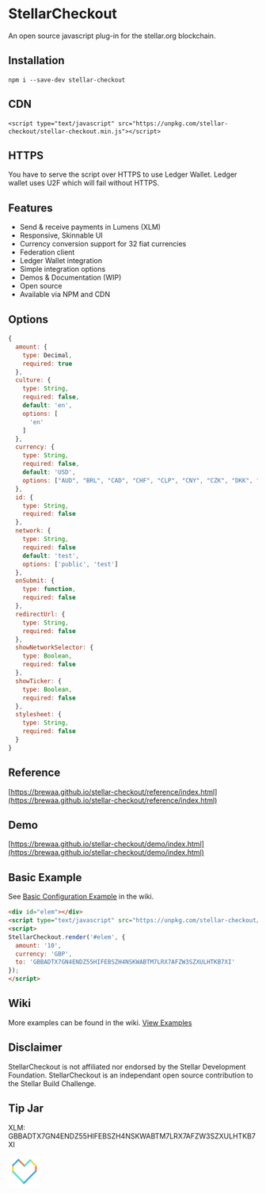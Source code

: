 # StellarCheckout

An open source javascript plug-in for the stellar.org blockchain.

## Installation

```
npm i --save-dev stellar-checkout
```

## CDN
```
<script type="text/javascript" src="https://unpkg.com/stellar-checkout/stellar-checkout.min.js"></script>
```

## HTTPS
You have to serve the script over HTTPS to use Ledger Wallet. Ledger wallet uses U2F which will fail without HTTPS.

## Features
- Send & receive payments in Lumens (XLM)
- Responsive, Skinnable UI
- Currency conversion support for 32 fiat currencies
- Federation client
- Ledger Wallet integration
- Simple integration options
- Demos & Documentation (WIP)
- Open source
- Available via NPM and CDN

## Options

```javascript
{
  amount: {
    type: Decimal,
    required: true
  },
  culture: {
    type: String,
    required: false,
    default: 'en',
    options: [
      'en'
    ]
  }, 
  currency: {
    type: String,
    required: false,
    default: 'USD',
    options: ["AUD", "BRL", "CAD", "CHF", "CLP", "CNY", "CZK", "DKK", "EUR", "GBP", "HKD", "HUF", "IDR", "ILS", "INR", "JPY", "KRW", "MXN", "MYR", "NOK", "NZD", "PHP", "PKR", "PLN", "RUB", "SEK", "SGD", "THB", "TRY", "TWD", "ZAR"]
  },
  id: {
    type: String,
    required: false
  },
  network: {
    type: String,
    required: false
    default: 'test',
    options: ['public', 'test']
  },
  onSubmit: {
    type: function,
    required: false
  },
  redirectUrl: {
    type: String,
    required: false
  },
  showNetworkSelector: {
    type: Boolean,
    required: false
  },
  showTicker: {
    type: Boolean,
    required: false
  },
  stylesheet: {
    type: String,
    required: false
  }
}
```

## Reference

[https://brewaa.github.io/stellar-checkout/reference/index.html](https://brewaa.github.io/stellar-checkout/reference/index.html)

## Demo
[https://brewaa.github.io/stellar-checkout/demo/index.html](https://brewaa.github.io/stellar-checkout/demo/index.html)

## Basic Example
See [Basic Configuration Example](https://github.com/brewaa/stellar-checkout/wiki/Basic-Configuration-Example) in the wiki.

```html
<div id="elem"></div>
<script type="text/javascript" src="https://unpkg.com/stellar-checkout/stellar-checkout.min.js"></script>
<script>
StellarCheckout.render('#elem', {
  amount: '10',
  currency: 'GBP',
  to: 'GBBADTX7GN4ENDZ55HIFEBSZH4NSKWABTM7LRX7AFZW3SZXULHTKB7XI'
});
</script>
```

## Wiki

More examples can be found in the wiki. [View Examples](https://github.com/brewaa/stellar-checkout/wiki/Examples)

## Disclaimer
StellarCheckout is not affiliated nor endorsed by the Stellar Development Foundation. 
StellarCheckout is an independant open source contribution to the Stellar Build Challenge.

## Tip Jar

XLM: GBBADTX7GN4ENDZ55HIFEBSZH4NSKWABTM7LRX7AFZW3SZXULHTKB7XI

<a href="#readme">
  <img alt="" src="https://raw.githubusercontent.com/brewaa/stellar-checkout/master/docs/i/stellar/not-for-profit@2x.png" />
</a>